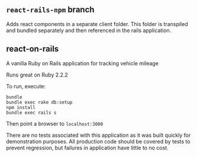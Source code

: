 ## `react-rails-npm` branch

Adds react components in a separate client folder. This folder is transpiled and bundled separately and then referenced in the rails application.

## react-on-rails
A vanilla Ruby on Rails application for tracking vehicle mileage

Runs great on Ruby 2.2.2

To run, execute:
```
bundle
bundle exec rake db:setup
npm install
bundle exec rails s
```

Then point a browser to `localhost:3000`

There are no tests associated with this application as it was built quickly for demonstration purposes. All production code should be covered by tests to prevent regression, but failures in application have little to no cost.
